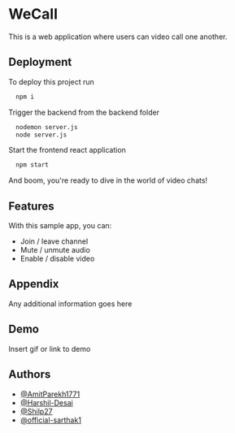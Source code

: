 # WeCall

This is a web application where users can video call one another.

## Deployment

To deploy this project run

```bash
  npm i
```

Trigger the backend from the backend folder

```bash
  nodemon server.js
  node server.js
```

Start the frontend react application

```bash
  npm start
```

And boom, you're ready to dive in the world of video chats!

## Features

With this sample app, you can:

- Join / leave channel
- Mute / unmute audio
- Enable / disable video

## Appendix

Any additional information goes here

## Demo

Insert gif or link to demo

## Authors

- [@AmitParekh1771](https://github.com/AmitParekh1771/)
- [@Harshil-Desai](https://github.com/Harshil-Desai)
- [@Shilp27](https://github.com/Shilp27)
- [@official-sarthak1](https://github.com/official-sarthak1)
